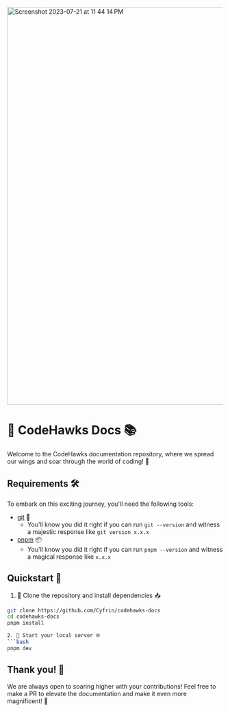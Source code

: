 <img width="926" alt="Screenshot 2023-07-21 at 11 44 14 PM" src="https://github.com/0xprinc/codehawks-docs/assets/82727098/49cee156-2cfe-4f29-8a7c-4f89db3625dd">

# 🦅 CodeHawks Docs 📚
Welcome to the CodeHawks documentation repository, where we spread our wings and soar through the world of coding! 🚀

## Requirements 🛠️

To embark on this exciting journey, you'll need the following tools:

- [git](https://git-scm.com/book/en/v2/Getting-Started-Installing-Git) 🌿
  - You'll know you did it right if you can run `git --version` and witness a majestic response like `git version x.x.x`
- [pnpm](https://pnpm.io/) 📦
  - You'll know you did it right if you can run `pnpm --version` and witness a magical response like `x.x.x`

## Quickstart 🚀

1. 🐣 Clone the repository and install dependencies 📥
```bash
git clone https://github.com/Cyfrin/codehawks-docs
cd codehawks-docs
pnpm install

2. 🏁 Start your local server 🌐
```bash
pnpm dev
```

## Thank you! 🙌
We are always open to soaring higher with your contributions! Feel free to make a PR to elevate the documentation and make it even more magnificent! 🌟
